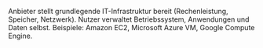 Anbieter stellt grundlegende IT-Infrastruktur bereit (Rechenleistung, Speicher, Netzwerk).
Nutzer verwaltet Betriebssystem, Anwendungen und Daten selbst.
Beispiele: Amazon EC2, Microsoft Azure VM, Google Compute Engine.
